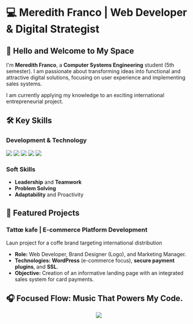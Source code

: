 # 💻 Meredith Franco | Web Developer & Digital Strategist

## 👋 Hello and Welcome to My Space

I'm **Meredith Franco**, a **Computer Systems Engineering** student (5th semester). I am passionate about transforming ideas into functional and attractive digital solutions, focusing on user experience and implementing sales systems.

I am currently applying my knowledge to an exciting international entrepreneurial project.

## 🛠️ Key Skills

### Development & Technology
<img src="https://img.shields.io/badge/WordPress-21759B?style=for-the-badge&logo=wordpress&logoColor=white" />
<img src="https://img.shields.io/badge/HTML5-E34F26?style=for-the-badge&logo=html5&logoColor=white" />
<img src="https://img.shields.io/badge/CSS3-1572B6?style=for-the-badge&logo=css3&logoColor=white" />
<img src="https://img.shields.io/badge/E--commerce-004A7F?style=for-the-badge&logo=shopify&logoColor=white" />
<img src="https://img.shields.io/badge/Marketing%20Digital-E7308D?style=for-the-badge&logo=instagram&logoColor=white" />

### Soft Skills
-   **Leadership** and **Teamwork**
-   **Problem Solving**
-   **Adaptability** and Proactivity


## 🚀 Featured Projects

### Tattœ kafe | E-commerce Platform Development
Laun project for a coffe brand targeting international distribution

-   **Role:** Web Developer, Brand Designer (Logo), and Marketing Manager.
-   **Technologies:** **WordPress** (e-commerce focus), **secure payment plugins**, and **SSL**.
-   **Objective:** Creation of an informative landing page with an integrated sales system for card payments.

## 🎧 Focused Flow: Music That Powers My Code.

<p align="center">
  <a href="https://spotify-github-profile.kittinanx.com/api/view?uid=v1al5dh5dhxf3tf8jeto6u65w&redirect=true">
    <img src="https://spotify-github-profile.kittinanx.com/api/view?uid=v1al5dh5dhxf3tf8jeto6u65w&cover_image=true&theme=default&show_offline=true&background_color=121212&interchange=true">
  </a>
</p>
